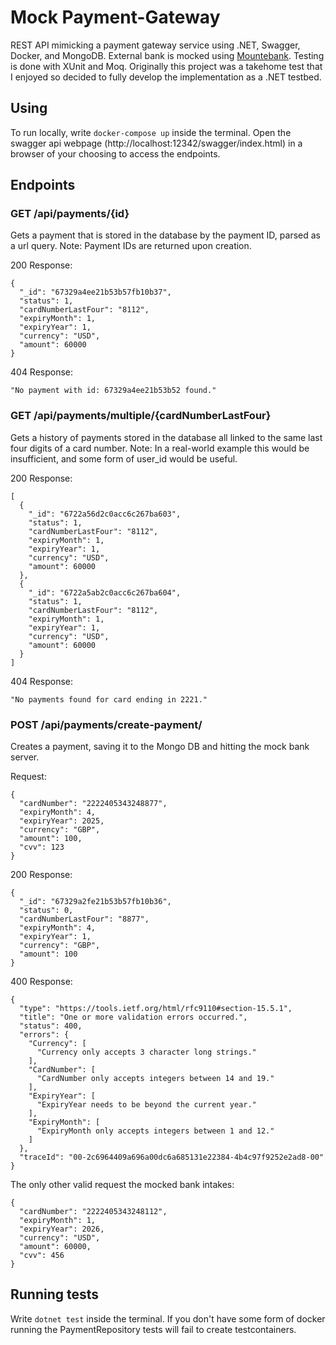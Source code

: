 # Mock Payment-Gateway

REST API mimicking a payment gateway service using .NET, Swagger, Docker, and MongoDB. External bank is mocked using [Mountebank]("http://www.mbtest.org/docs/gettingStarted"). Testing is done with XUnit and Moq.
Originally this project was a takehome test that I enjoyed so decided to fully develop the implementation as a .NET testbed.

## Using
To run locally, write `docker-compose up` inside the terminal. Open the swagger api webpage (http://localhost:12342/swagger/index.html) in a browser of your choosing to access the endpoints.

## Endpoints
### GET /api/payments/{id}
Gets a payment that is stored in the database by the payment ID, parsed as a url query. Note: Payment IDs are returned upon creation.

200 Response:
```
{
  "_id": "67329a4ee21b53b57fb10b37",
  "status": 1,
  "cardNumberLastFour": "8112",
  "expiryMonth": 1,
  "expiryYear": 1,
  "currency": "USD",
  "amount": 60000
}
```
404 Response:
```
"No payment with id: 67329a4ee21b53b52 found."
```

### GET /api/payments/multiple/{cardNumberLastFour}
Gets a history of payments stored in the database all linked to the same last four digits of a card number. Note: In a real-world example this would be insufficient, and some form of user_id would be useful.

200 Response:
```
[
  {
    "_id": "6722a56d2c0acc6c267ba603",
    "status": 1,
    "cardNumberLastFour": "8112",
    "expiryMonth": 1,
    "expiryYear": 1,
    "currency": "USD",
    "amount": 60000
  },
  {
    "_id": "6722a5ab2c0acc6c267ba604",
    "status": 1,
    "cardNumberLastFour": "8112",
    "expiryMonth": 1,
    "expiryYear": 1,
    "currency": "USD",
    "amount": 60000
  }
]
```

404 Response:
```
"No payments found for card ending in 2221."
```

### POST /api/payments/create-payment/
Creates a payment, saving it to the Mongo DB and hitting the mock bank server.

Request:
```
{
  "cardNumber": "2222405343248877",
  "expiryMonth": 4,
  "expiryYear": 2025,
  "currency": "GBP",
  "amount": 100,
  "cvv": 123
}
```
200 Response:
```
{
  "_id": "67329a2fe21b53b57fb10b36",
  "status": 0,
  "cardNumberLastFour": "8877",
  "expiryMonth": 4,
  "expiryYear": 1,
  "currency": "GBP",
  "amount": 100
}
```
400 Response:
```
{
  "type": "https://tools.ietf.org/html/rfc9110#section-15.5.1",
  "title": "One or more validation errors occurred.",
  "status": 400,
  "errors": {
    "Currency": [
      "Currency only accepts 3 character long strings."
    ],
    "CardNumber": [
      "CardNumber only accepts integers between 14 and 19."
    ],
    "ExpiryYear": [
      "ExpiryYear needs to be beyond the current year."
    ],
    "ExpiryMonth": [
      "ExpiryMonth only accepts integers between 1 and 12."
    ]
  },
  "traceId": "00-2c6964409a696a00dc6a685131e22384-4b4c97f9252e2ad8-00"
}
```

The only other valid request the mocked bank intakes:
```
{
  "cardNumber": "2222405343248112",
  "expiryMonth": 1,
  "expiryYear": 2026,
  "currency": "USD",
  "amount": 60000,
  "cvv": 456
}
```

## Running tests
Write `dotnet test` inside the terminal. 
If you don't have some form of docker running the PaymentRepository tests will fail to create testcontainers.